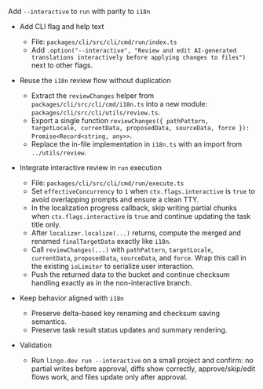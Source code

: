 Add `--interactive` to `run` with parity to `i18n`

- Add CLI flag and help text
  - File: `packages/cli/src/cli/cmd/run/index.ts`
  - Add `.option("--interactive", "Review and edit AI-generated translations interactively before applying changes to files")` next to other flags.

- Reuse the `i18n` review flow without duplication
  - Extract the `reviewChanges` helper from `packages/cli/src/cli/cmd/i18n.ts` into a new module: `packages/cli/src/cli/utils/review.ts`.
  - Export a single function `reviewChanges({ pathPattern, targetLocale, currentData, proposedData, sourceData, force }): Promise<Record<string, any>>`.
  - Replace the in-file implementation in `i18n.ts` with an import from `../utils/review`.

- Integrate interactive review in `run` execution
  - File: `packages/cli/src/cli/cmd/run/execute.ts`
  - Set `effectiveConcurrency` to `1` when `ctx.flags.interactive` is `true` to avoid overlapping prompts and ensure a clean TTY.
  - In the localization progress callback, skip writing partial chunks when `ctx.flags.interactive` is `true` and continue updating the task title only.
  - After `localizer.localize(...)` returns, compute the merged and renamed `finalTargetData` exactly like `i18n`.
  - Call `reviewChanges(...)` with `pathPattern`, `targetLocale`, `currentData`, `proposedData`, `sourceData`, and `force`. Wrap this call in the existing `ioLimiter` to serialize user interaction.
  - Push the returned data to the bucket and continue checksum handling exactly as in the non-interactive branch.

- Keep behavior aligned with `i18n`
  - Preserve delta-based key renaming and checksum saving semantics.
  - Preserve task result status updates and summary rendering.

- Validation
  - Run `lingo.dev run --interactive` on a small project and confirm: no partial writes before approval, diffs show correctly, approve/skip/edit flows work, and files update only after approval.
